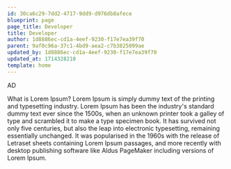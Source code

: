 ```yaml
---
id: 30ca6c29-7dd2-4717-9dd9-d976db8afece
blueprint: page
page_title: Developer
title: Developer
author: 1d8886ec-cd1a-4eef-9230-f17e7ea39f70
parent: 9af0c96a-37c1-4bd9-aea2-c7b3825099ae
updated_by: 1d8886ec-cd1a-4eef-9230-f17e7ea39f70
updated_at: 1714328210
template: home
---
```

AD

What is Lorem Ipsum?
Lorem Ipsum is simply dummy text of the printing and typesetting industry. Lorem Ipsum has been the industry's standard dummy text ever since the 1500s, when an unknown printer took a galley of type and scrambled it to make a type specimen book. It has survived not only five centuries, but also the leap into electronic typesetting, remaining essentially unchanged. It was popularised in the 1960s with the release of Letraset sheets containing Lorem Ipsum passages, and more recently with desktop publishing software like Aldus PageMaker including versions of Lorem Ipsum.